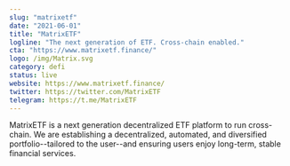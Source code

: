 ```yaml
---
slug: "matrixetf"
date: "2021-06-01"
title: "MatrixETF"
logline: "The next generation of ETF. Cross-chain enabled."
cta: "https://www.matrixetf.finance/"
logo: /img/Matrix.svg
category: defi
status: live
website: https://www.matrixetf.finance/
twitter: https://twitter.com/MatrixETF
telegram: https://t.me/MatrixETF
---
```


MatrixETF is a next generation decentralized ETF platform to run cross-chain. We are establishing a decentralized, automated, and diversified portfolio--tailored to the user--and ensuring users enjoy long-term, stable financial services.

